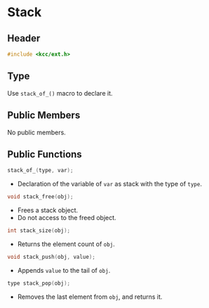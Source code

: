 
# Stack

## Header

```c
#include <kcc/ext.h>
```

## Type

Use `stack_of_()` macro to declare it.

## Public Members

No public members.

## Public Functions

```c
stack_of_(type, var);
```
*   Declaration of the variable of `var` as stack with the type of `type`.

```c
void stack_free(obj);
```
*   Frees a stack object.
*   Do not access to the freed object.

```c
int stack_size(obj);
```
*   Returns the element count of `obj`.

```c
void stack_push(obj, value);
```
*   Appends `value` to the tail of `obj`.

```c
type stack_pop(obj);
```
*   Removes the last element from `obj`, and returns it.
